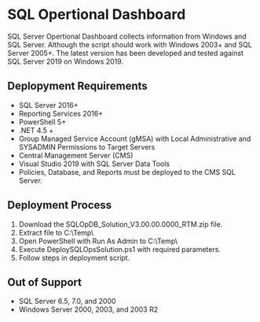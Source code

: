 # SQL Opertional Dashboard
SQL Server Opertional Dashboard collects information from Windows and SQL Server.  Although the script should work with Windows 2003+ and SQL Server 2005+.  The latest version has been developed and tested against SQL Server 2019 on Windows 2019.

## Deplopyment Requirements
- SQL Server 2016+
- Reporting Services 2016+
- PowerShell 5+
- .NET 4.5 +
- Group Managed Service Account (gMSA) with Local Administrative and SYSADMIN Permissions to Target Servers
- Central Management Server (CMS)
- Visual Studio 2019 with SQL Server Data Tools
- Policies, Database, and Reports must be deployed to the CMS SQL Server.

## Deployment Process
1. Download the SQLOpDB_Solution_V3.00.00.0000_RTM.zip file.
2. Extract file to C:\Temp\
3. Open PowerShell with Run As Admin to C:\Temp\
4. Execute DeploySQLOpsSolution.ps1 with required parameters.
5. Follow steps in deployment script.

## Out of Support
- SQL Server 6.5, 7.0, and 2000
- Windows Server 2000, 2003, and 2003 R2
